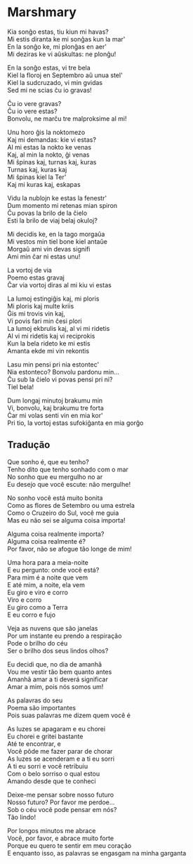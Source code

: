 <!-- eo :: Marshmary :: 2024-10-08 01:08:05 -->

# Marshmary

Kia sonĝo estas, tiu kiun mi havas?  
Mi estis diranta ke mi sonĝas kun la mar'  
En la sonĝo ke, mi plonĝas en aer'  
Mi deziras ke vi aûskultas: ne plonĝu!  

En la sonĝo estas, vi tre bela  
Kiel la floroj en Septembro aû unua stel'  
Kiel la sudcruzado, vi min gvidas  
Sed mi ne scias ĉu io gravas!  

Ĉu io vere gravas?  
Ĉu io vere estas?  
Bonvolu, ne marĉu tre malproksime al mi!  

Unu horo ĝis la noktomezo  
Kaj mi demandas: kie vi estas?  
Al mi estas la nokto ke venas  
Kaj, al min la nokto, ĝi venas  
Mi ŝpinas kaj, turnas kaj, kuras  
Turnas kaj, kuras kaj  
Mi ŝpinas kiel la Ter'  
Kaj mi kuras kaj, eskapas  

Vidu la nublojn ke estas la fenestr'  
Dum momento mi retenas mian spiron  
Ĉu povas la brilo de la ĉielo  
Esti la brilo de viaj belaj okuloj?  

Mi decidis ke, en la tago morgaûa  
Mi vestos min tiel bone kiel antaûe  
Morgaû ami vin devas signifi  
Ami min ĉar ni estas unu!  

La vortoj de via  
Poemo estas gravaj  
Ĉar via vortoj diras al mi kiu vi estas  

La lumoj estingiĝis kaj, mi ploris  
Mi ploris kaj multe kriis  
Ĝis mi trovis vin kaj,  
Vi povis fari min ĉesi plori  
La lumoj ekbrulis kaj, al vi mi ridetis  
Al vi mi ridetis kaj vi reciprokis  
Kun la bela rideto ke mi estis  
Amanta ekde mi vin rekontis  

Lasu min pensi pri nia estontec'  
Nia estonteco? Bonvolu pardonu min...  
Ĉu sub la ĉielo vi povas pensi pri ni?  
Tiel bela!  

Dum longaj minutoj brakumu min  
Vi, bonvolu, kaj brakumu tre forta  
Ĉar mi volas senti vin en mia kor'  
Pri tio, la vortoj estas sufokiĝanta en mia gorĝo  

## Tradução

Que sonho é, que eu tenho?  
Tenho dito que tenho sonhado com o mar  
No sonho que eu mergulho no ar  
Eu desejo que você escute: não mergulhe!  

No sonho você está muito bonita  
Como as flores de Setembro ou uma estrela  
Como o Cruzeiro do Sul, você me guia  
Mas eu não sei se alguma coisa importa!  

Alguma coisa realmente importa?  
Alguma coisa realmente é?  
Por favor, não se afogue tão longe de mim!  

Uma hora para a meia-noite  
E eu pergunto: onde você está?  
Para mim é a noite que vem  
E até mim, a noite, ela vem  
Eu giro e viro e corro  
Viro e corro  
Eu giro como a Terra  
E eu corro e fujo  

Veja as nuvens que são janelas  
Por um instante eu prendo a respiração  
Pode o brilho do céu  
Ser o brilho dos seus lindos olhos?  

Eu decidi que, no dia de amanhã  
Vou me vestir tão bem quanto antes  
Amanhã amar a ti deverá significar  
Amar a mim, pois nós somos um!  

As palavras do seu  
Poema são importantes  
Pois suas palavras me dizem quem você é  

As luzes se apagaram e eu chorei  
Eu chorei e gritei bastante  
Até te encontrar, e  
Você pôde me fazer parar de chorar  
As luzes se acenderam e a ti eu sorri  
A ti eu sorri e você retribuiu  
Com o belo sorriso o qual estou  
Amando desde que te conheci  

Deixe-me pensar sobre nosso futuro  
Nosso futuro? Por favor me perdoe...  
Sob o céu você pode pensar em nós?  
Tão lindo!  

Por longos minutos me abrace  
Você, por favor, e abrace muito forte  
Porque eu quero te sentir em meu coração  
E enquanto isso, as palavras se engasgam na minha garganta  
